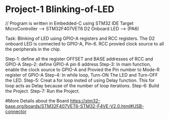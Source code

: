 # Project-1 Blinking-of-LED
// Program is written in Embedded-C using STM32 IDE
Target MicroController --> STM32F407VET6
D2 Onboard LED --> (PA6) 

Task: Blinking of LED using GPIO-A registers and RCC registers. The D2 onboard LED is connected to GPIO-A, Pin-6. RCC provied clock source to all the peripherals in the chip.

Step-1: define all the register OFFSET and BASE addresses of RCC and GPIO-A
Step-2: define GPIO-A pin 6 address
Step-3: In main function, enable the clock source to GPIO-A and Provied the Pin number to Mode-R register of GPIO-A
Step-4: In while loop, Turn-ON The LED and Turn-OFF the LED.
Step-5: Creat a for loop insted of using Delay function. This for loop acts as Delay because of the number of loop iterations.
Step-6: Build the Project.
Step-7: Run the Project.


#More Details about the Board
https://stm32-base.org/boards/STM32F407VET6-STM32-F4VE-V2.0.html#USB-connector
